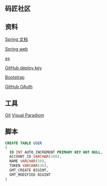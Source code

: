 ## 码匠社区

## 资料
[Spring 文档](https://spring.io/guides)

[Spring web](https://spriuides/gs/serving-web-content/)

[es](https://elasticsearch.cn/explore)

[GitHub deploy key](https://docs.github.com/cn/developers/overview/managing-deploy-keys)

[Bootstrap](https://v3.bootcss.com/getting-started/)

[GitHub OAuth](https://developer.github.com/apps/building-oauth-apps/creating-an-oauth-app/)
## 工具
[Git](https://git-scm.com/domload)
[Visual Paradiom](https://www.visual-paradigm.com)

## 脚本
```sql
CREATE TABLE USER
(
  ID INT AUTO_INCREMENT PRIMARY KEY NOT NULL,
  ACCOUNT_ID VARCHAR(100),
  NAME VARCHAR(50),
  TOKEN VARCHAR(36),
  GMT_CREATE BIGINT,
  GMT_MODIFIED BIGINT
)
```